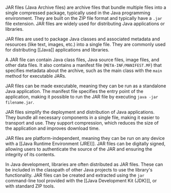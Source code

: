 JAR files (Java Archive files) are archive files that bundle multiple files into a single compressed package, typically used in the Java programming environment. They are built on the ZIP file format and typically have a `.jar` file extension. JAR files are widely used for distributing Java applications or libraries.

JAR files are used to package Java classes and associated metadata and resources (like text, images, etc.) into a single file. They are commonly used for distributing [[Java]] applications and libraries.

A JAR file can contain Java class files, Java source files, image files, and other data files. It also contains a manifest file (`META-INF/MANIFEST.MF`) that specifies metadata about the archive, such as the main class with the `main` method for executable JARs.

JAR files can be made executable, meaning they can be run as a standalone Java application. The manifest file specifies the entry point of the application, making it possible to run the JAR file by executing `java -jar filename.jar`.

JAR files simplify the deployment and distribution of Java applications. They bundle all necessary components in a single file, making it easier to transport and use. They support compression, which reduces the size of the application and improves download time.

JAR files are platform-independent, meaning they can be run on any device with a [[Java Runtime Environment (JRE)]]. JAR files can be digitally signed, allowing users to authenticate the source of the JAR and ensuring the integrity of its contents.

In Java development, libraries are often distributed as JAR files. These can be included in the classpath of other Java projects to use the library's functionality. JAR files can be created and extracted using the `jar` command-line tool provided with the [[Java Development Kit (JDK)]], or with standard ZIP tools.


 

